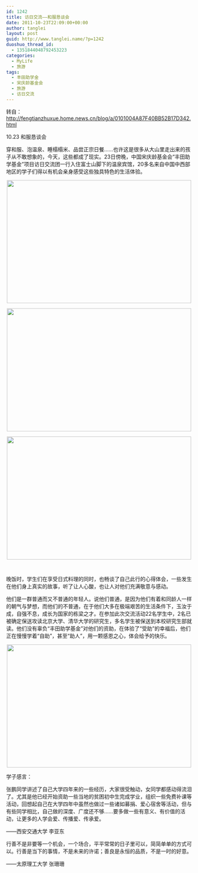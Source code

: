 ```yaml
---
id: 1242
title: 访日交流——和服恳谈会
date: 2011-10-23T22:09:00+00:00
author: tanglei
layout: post
guid: http://www.tanglei.name/?p=1242
duoshuo_thread_id:
  - 1351844048792453223
categories:
  - MyLife
  - 旅游
tags:
  - 丰田助学金
  - 宋庆龄基金会
  - 旅游
  - 访日交流
---
```

转自：http://fengtianzhuxue.home.news.cn/blog/a/0101004A87F40BB52B17D342.html

10.23 和服恳谈会
  
穿和服、泡温泉、睡榻榻米、品尝正宗日餐……也许这是很多从大山里走出来的孩子从不敢想象的，今天，这些都成了现实。23日傍晚，中国宋庆龄基金会“丰田助学基金”项目访日交流团一行入住富士山脚下的温泉宾馆，20多名来自中国中西部地区的学子们得以有机会亲身感受这些独具特色的生活体验。

<p style="text-indent: 0px;" align="center">
  <a href="http://misc.home.news.cn/public/images/original/00/40/AA/30/30.jpg" target="_blank"><img style="width: 500px; height: 333px;" src="http://misc.home.news.cn/public/images/original/00/40/AA/30/30.jpg" alt="" width="500" height="333" border="0" /></a>
</p>

<p style="text-indent: 0px;" align="center">
  <a href="http://misc.home.news.cn/public/images/original/00/40/AA/31/31.jpg" target="_blank"><img style="width: 500px; height: 333px;" src="http://misc.home.news.cn/public/images/original/00/40/AA/31/31.jpg" alt="" width="500" height="333" border="0" /></a>
</p>

<p style="text-indent: 0px;" align="center">
  <a href="http://misc.home.news.cn/public/images/original/00/40/AA/32/32.jpg" target="_blank"><img style="width: 500px; height: 333px;" src="http://misc.home.news.cn/public/images/original/00/40/AA/32/32.jpg" alt="" width="500" height="333" border="0" /></a>
</p>

<p style="text-indent: 0px;" align="center">
  <a href="http://misc.home.news.cn/public/images/original/00/40/AA/33/33.jpg" target="_blank"><img src="http://misc.home.news.cn/public/images/original/00/40/AA/33/33.jpg" alt="" border="0" /></a>
</p>

<p style="text-indent: 0px;" align="center">
  <a href="http://misc.home.news.cn/public/images/original/00/40/AA/34/34.jpg" target="_blank"><img src="http://misc.home.news.cn/public/images/original/00/40/AA/34/34.jpg" alt="" border="0" /></a>
</p>

晚饭时，学生们在享受日式料理的同时，也畅谈了自己此行的心得体会，一些发生在他们身上真实的故事，听了让人心酸，也让人对他们充满敬意与感动。

他们是一群普通而又不普通的年轻人。说他们普通，是因为他们有着和同龄人一样的朝气与梦想，而他们的不普通，在于他们大多在极端艰苦的生活条件下，玉汝于成，自强不息，成长为国家的栋梁之才。在参加此次交流活动22名学生中，2名已被确定保送攻读北京大学、清华大学的研究生，多名学生被保送到本校研究生部就读。他们没有辜负“丰田助学基金”对他们的资助，在体验了“受助”的幸福后，他们正在慢慢学着“自助”，甚至“助人”，用一颗感恩之心，体会给予的快乐。

<p style="text-indent: 0px;" align="center">
  <a href="http://misc.home.news.cn/public/images/original/00/40/AA/35/35.jpg" target="_blank"><img style="width: 500px; height: 333px;" src="http://misc.home.news.cn/public/images/original/00/40/AA/35/35.jpg" alt="" width="500" height="333" border="0" /></a>
</p>

学子感言：

张鹏同学讲述了自己大学四年来的一些经历，大家很受触动，女同学都感动得流泪了。尤其是他已经开始资助一些当地的贫困初中生完成学业，组织一些免费补课等活动，回想起自己在大学四年中虽然也做过一些诸如募捐、爱心宿舍等活动，但与有些同学相比，自己做的深度、广度还不够……要多做一些有意义、有价值的活动，让更多的人学会爱、传播爱、传承爱。

——西安交通大学 李亚东
  
行善不是非要等一个机会，一个场合，平平常常的日子里可以，简简单单的方式可以。行善是当下的事情，不是未来的许诺；善良是永恒的品质，不是一时的好意。

——太原理工大学 张珊珊
